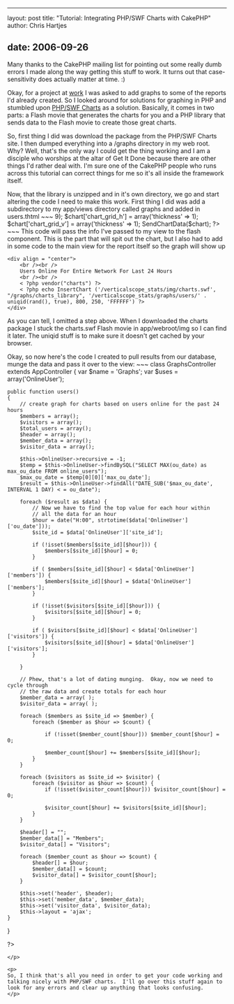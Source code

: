 <hr />

<p>layout: post
title: "Tutorial: Integrating PHP/SWF Charts with CakePHP"
author: Chris Hartjes</p>

<h2>date: 2006-09-26</h2>

<p>Many thanks to the CakePHP mailing list for pointing out some really dumb errors I made along the way getting this stuff to work.  It turns out that case-sensitivity does actually matter at time. :)
</p>

<p>
Okay, for a project at <a href="http://www.verticalscope.com">work</a> I was asked to add graphs to some of the reports I'd already created.  So I looked around for solutions for graphing in PHP and stumbled upon <a href="http://www.maani.us/charts/">PHP/SWF Charts</a> as a solution.  Basically, it comes in two parts:  a Flash movie that generates the charts for you and a PHP library that sends data to the Flash movie to create those great charts.
</p>

<p>
So, first thing I did was download the package from the PHP/SWF Charts site.  I then dumped everything into a /graphs directory in my web root.  Why?  Well, that's the only way I could get the thing working and I am a disciple who worships at the altar of Get It Done because there are other things I'd rather deal with.  I'm sure one of the CakePHP people who runs across this tutorial can correct things for me so it's all inside the framework itself.
</p>

<p>
Now, that the library is unzipped and in it's own directory, we go and start altering the code I need to make this work.   First thing I did was add a subdirectory to my app/views directory called graphs and added in users.thtml
~~~
<?php
vendor('charts');
$chart['chart_data'] = array($header, $member_data, $visitor_data);
$chart['chart_type'] = 'stacked area';
$chart['axis_category'] = array('size' => 9);
$chart['chart_grid_h'] = array('thickness' => 1);
$chart['chart_grid_v'] = array('thickness' => 1);
SendChartData($chart);
?>
~~~
This code will pass the info I've passed to my view to the flash component.  This is the part that will spit out the chart, but I also had to add in some code to the main view for the report itself so the graph will show up

~~~
<div align = "center">
    <br /><br />
    Users Online For Entire Network For Last 24 Hours
    <br /><br />
    < ?php vendor("charts") ?>
    < ?php echo InsertChart ('/verticalscope_stats/img/charts.swf', "/graphs/charts_library", '/verticalscope_stats/graphs/users/' . uniqid(rand(), true), 800, 250, 'FFFFFF') ?>
</div>
~~~
As you can tell, I omitted a step above.  When I downloaded the charts package I stuck the charts.swf Flash movie in app/webroot/img so I can find it later.  The uniqid stuff is to make sure it doesn't get cached by your browser.
</p>

<p>
Okay, so now here's the code I created to pull results from our database, munge the data and pass it over to the view:
~~~
class GraphsController extends AppController
{
    var $name = 'Graphs';
    var $uses = array('OnlineUser');
    
    public function users()
    {
        // create graph for charts based on users online for the past 24 hours
        $members = array();
        $visitors = array();
        $total_users = array();
        $header = array();
        $member_data = array();
        $visitor_data = array();
        
        $this->OnlineUser->recursive = -1;      
        $temp = $this->OnlineUser->findBySQL("SELECT MAX(ou_date) as max_ou_date FROM online_users");
        $max_ou_date = $temp[0][0]['max_ou_date'];      
        $result = $this->OnlineUser->findAll("DATE_SUB('$max_ou_date', INTERVAL 1 DAY) < = ou_date");
        
        foreach ($result as $data) {
            // Now we have to find the top value for each hour within
            // all the data for an hour
            $hour = date("H:00", strtotime($data['OnlineUser']['ou_date']));
            $site_id = $data['OnlineUser']['site_id'];

            if (!isset($members[$site_id][$hour])) {
                $members[$site_id][$hour] = 0; 
            }

            if ( $members[$site_id][$hour] < $data['OnlineUser']['members']) {
                $members[$site_id][$hour] = $data['OnlineUser']['members'];
            }

            if (!isset($visitors[$site_id][$hour])) {
                $visitors[$site_id][$hour] = 0;
            }

            if ( $visitors[$site_id][$hour] < $data['OnlineUser']['visitors']) {
                $visitors[$site_id][$hour] = $data['OnlineUser']['visitors'];
            }

        }

        // Phew, that's a lot of dating munging.  Okay, now we need to cycle through
        // the raw data and create totals for each hour
        $member_data = array( );
        $visitor_data = array( );

        foreach ($members as $site_id => $member) {
            foreach ($member as $hour => $count) {
                
                if (!isset($member_count[$hour])) $member_count[$hour] = 0;
                
                $member_count[$hour] += $members[$site_id][$hour];
            }
        }

        foreach ($visitors as $site_id => $visitor) {
            foreach ($visitor as $hour => $count) {
                if (!isset($visitor_count[$hour])) $visitor_count[$hour] = 0;
                
                $visitor_count[$hour] += $visitors[$site_id][$hour];
            }
        }

        $header[] = "";
        $member_data[] = "Members";
        $visitor_data[] = "Visitors";
        
        foreach ($member_count as $hour => $count) {
            $header[] = $hour;
            $member_data[] = $count;
            $visitor_data[] = $visitor_count[$hour];
        }

        $this->set('header', $header);
        $this->set('member_data', $member_data);
        $this->set('visitor_data', $visitor_data);
        $this->layout = 'ajax';
    }
}

?>
~~~
</p>

<p>
So, I think that's all you need in order to get your code working and talking nicely with PHP/SWF charts.  I'll go over this stuff again to look for any errors and clear up anything that looks confusing.
</p>
